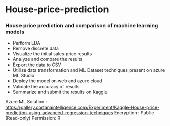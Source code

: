 # House-price-prediction

### House price prediction and comparison of machine learning models

*  Perform EDA
*  Remove discrete data
*  Visualize the initial sales price results
*  Analyze and compare the results
*  Export the data to CSV
*  Utilize data transformation and ML Dataset techniques present on azure ML Studio
*  Deploy the model on web and azure cloud
*  Validate the accuracy of results
*  Summarize and submit the results on Kaggle 

Azure ML Solution : https://gallery.cortanaintelligence.com/Experiment/Kaggle-House-price-prediction-using-advanced-regression-techniques
Encryption : Public (Read-only)
Permission: R
